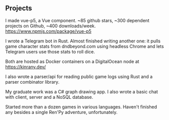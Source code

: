 ## Projects

I made vue-p5, a Vue component.
~85 github stars, ~300 dependent projects on Github, ~400 downloads/week.
https://www.npmjs.com/package/vue-p5

I wrote a Telegram bot in Rust.
Almost finished writing another one: it pulls game character stats from dndbeyond.com
using headless Chrome and lets Telegram users use those stats to roll dice.

Both are hosted as Docker containers on a DigitalOcean node at https://kinrany.dev/

I also wrote a parser/api for reading public game logs using Rust and a parser combinator library.

My graduate work was a C# graph drawing app. I also wrote a basic chat with client, server and a NoSQL database.

Started more than a dozen games in various languages. Haven't finished any besides a single Ren'Py adventure, unfortunately.
